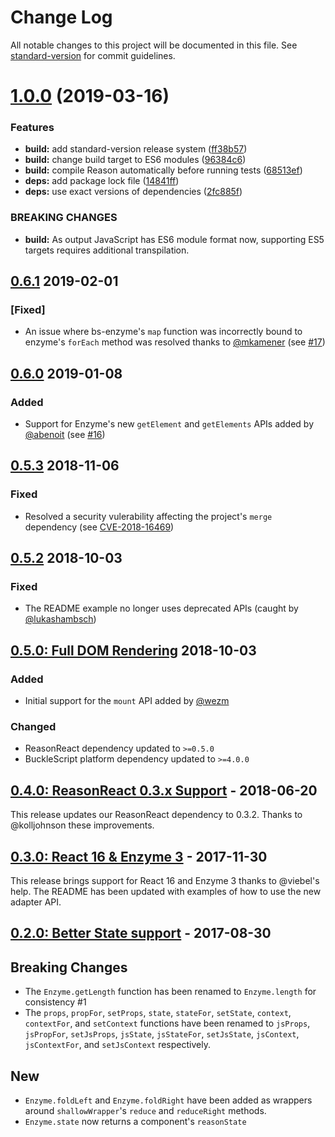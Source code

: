 # Change Log

All notable changes to this project will be documented in this file. See [standard-version](https://github.com/conventional-changelog/standard-version) for commit guidelines.

# [1.0.0](https://github.com/rpowelll/bs-enzyme/compare/v0.6.1...v1.0.0) (2019-03-16)


### Features

* **build:** add standard-version release system ([ff38b57](https://github.com/rpowelll/bs-enzyme/commit/ff38b57))
* **build:** change build target to ES6 modules ([96384c6](https://github.com/rpowelll/bs-enzyme/commit/96384c6))
* **build:** compile Reason automatically before running tests ([68513ef](https://github.com/rpowelll/bs-enzyme/commit/68513ef))
* **deps:** add package lock file ([14841ff](https://github.com/rpowelll/bs-enzyme/commit/14841ff))
* **deps:** use exact versions of dependencies ([2fc885f](https://github.com/rpowelll/bs-enzyme/commit/2fc885f))


### BREAKING CHANGES

* **build:** As output JavaScript has  ES6 module format now, supporting ES5 targets requires additional transpilation.



## [0.6.1][0.6.1] 2019-02-01

### [Fixed]

- An issue where bs-enzyme's `map` function was incorrectly bound to enzyme's `forEach` method was resolved thanks to [@mkamener](https://github.com/mkamener) (see [#17](https://github.com/rhysforyou/bs-enzyme/pull/17))

## [0.6.0][0.6.0] 2019-01-08

### Added

- Support for Enzyme's new `getElement` and `getElements` APIs added by [@abenoit](https://github.com/abenoit) (see [#16](https://github.com/rhysforyou/bs-enzyme/pull/16))

## [0.5.3][0.5.3] 2018-11-06

### Fixed

- Resolved a security vulerability affecting the project's `merge` dependency (see [CVE-2018-16469](https://nvd.nist.gov/vuln/detail/CVE-2018-16469))

## [0.5.2][0.5.2] 2018-10-03

### Fixed

- The README example no longer uses deprecated APIs (caught by [@lukashambsch](https://github.com/lukashambsch))

## [0.5.0: Full DOM Rendering][0.5.0] 2018-10-03

### Added

- Initial support for the `mount` API added by [@wezm](https://github.com/wezm)

### Changed

- ReasonReact dependency updated to `>=0.5.0`
- BuckleScript platform dependency updated to `>=4.0.0`

## [0.4.0: ReasonReact 0.3.x Support][0.4.0] - 2018-06-20

This release updates our ReasonReact dependency to 0.3.2. Thanks to @kolljohnson these improvements.

## [0.3.0: React 16 & Enzyme 3][0.3.0] - 2017-11-30

This release brings support for React 16 and Enzyme 3 thanks to @viebel's help. The README has been updated with examples of how to use the new adapter API.

## [0.2.0: Better State support][0.2.0] - 2017-08-30

## Breaking Changes

- The `Enzyme.getLength` function has been renamed to `Enzyme.length` for consistency #1
- The `props`, `propFor`, `setProps`, `state`, `stateFor`, `setState`, `context`, `contextFor`, and `setContext` functions have been renamed to `jsProps`, `jsPropFor`, `setJsProps`, `jsState`, `jsStateFor`, `setJsState`, `jsContext`, `jsContextFor`, and `setJsContext` respectively.

## New

- `Enzyme.foldLeft` and `Enzyme.foldRight` have been added as wrappers around `shallowWrapper`'s `reduce` and `reduceRight` methods.
- `Enzyme.state` now returns a component's `reasonState`

[unreleased]: https://github.com/rhysforyou/bs-enzyme/compare/v0.6.1...HEAD
[0.6.1]: https://github.com/rhysforyou/bs-enzyme/compare/v0.6.0...v0.6.1
[0.6.0]: https://github.com/rhysforyou/bs-enzyme/compare/v0.5.3...v0.6.0
[0.5.3]: https://github.com/rhysforyou/bs-enzyme/compare/v0.5.2...v0.5.3
[0.5.2]: https://github.com/rhysforyou/bs-enzyme/compare/v0.5.0...v0.5.2
[0.5.0]: https://github.com/rhysforyou/bs-enzyme/compare/v0.4.0...v0.5.0
[0.4.0]: https://github.com/rhysforyou/bs-enzyme/compare/v0.3.0...v0.4.0
[0.3.0]: https://github.com/rhysforyou/bs-enzyme/compare/v0.2.0...v0.3.0
[0.2.0]: https://github.com/rhysforyou/bs-enzyme/compare/v0.1.1...v0.2.0
